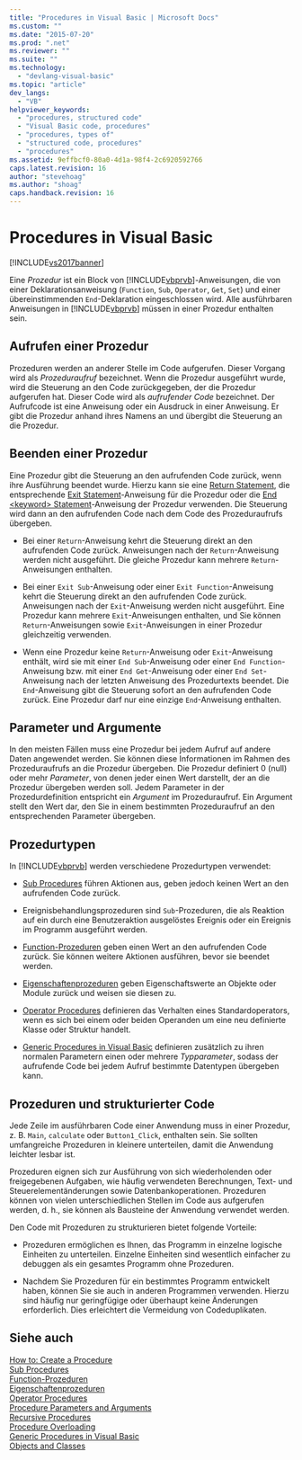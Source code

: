 ```yaml
---
title: "Procedures in Visual Basic | Microsoft Docs"
ms.custom: ""
ms.date: "2015-07-20"
ms.prod: ".net"
ms.reviewer: ""
ms.suite: ""
ms.technology: 
  - "devlang-visual-basic"
ms.topic: "article"
dev_langs: 
  - "VB"
helpviewer_keywords: 
  - "procedures, structured code"
  - "Visual Basic code, procedures"
  - "procedures, types of"
  - "structured code, procedures"
  - "procedures"
ms.assetid: 9effbcf0-80a0-4d1a-98f4-2c6920592766
caps.latest.revision: 16
author: "stevehoag"
ms.author: "shoag"
caps.handback.revision: 16
---
```

# Procedures in Visual Basic
[!INCLUDE[vs2017banner](~/includes/vs2017banner.md)]

Eine *Prozedur* ist ein Block von [!INCLUDE[vbprvb](~/includes/vbprvb-md.md)]\-Anweisungen, die von einer Deklarationsanweisung \(`Function`, `Sub`, `Operator`, `Get`, `Set`\) und einer übereinstimmenden `End`\-Deklaration eingeschlossen wird.  Alle ausführbaren Anweisungen in [!INCLUDE[vbprvb](~/includes/vbprvb-md.md)] müssen in einer Prozedur enthalten sein.  
  
## Aufrufen einer Prozedur  
 Prozeduren werden an anderer Stelle im Code aufgerufen.  Dieser Vorgang wird als *Prozeduraufruf* bezeichnet.  Wenn die Prozedur ausgeführt wurde, wird die Steuerung an den Code zurückgegeben, der die Prozedur aufgerufen hat. Dieser Code wird als *aufrufender Code* bezeichnet.  Der Aufrufcode ist eine Anweisung oder ein Ausdruck in einer Anweisung. Er gibt die Prozedur anhand ihres Namens an und übergibt die Steuerung an die Prozedur.  
  
## Beenden einer Prozedur  
 Eine Prozedur gibt die Steuerung an den aufrufenden Code zurück, wenn ihre Ausführung beendet wurde.  Hierzu kann sie eine [Return Statement](../../../../visual-basic/language-reference/statements/return-statement.md), die entsprechende [Exit Statement](../../../../visual-basic/language-reference/statements/exit-statement.md)\-Anweisung für die Prozedur oder die [End \<keyword\> Statement](../../../../visual-basic/language-reference/statements/end-keyword-statement.md)\-Anweisung der Prozedur verwenden.  Die Steuerung wird dann an den aufrufenden Code nach dem Code des Prozeduraufrufs übergeben.  
  
-   Bei einer `Return`\-Anweisung kehrt die Steuerung direkt an den aufrufenden Code zurück.  Anweisungen nach der `Return`\-Anweisung werden nicht ausgeführt.  Die gleiche Prozedur kann mehrere `Return`\-Anweisungen enthalten.  
  
-   Bei einer `Exit Sub`\-Anweisung oder einer `Exit Function`\-Anweisung kehrt die Steuerung direkt an den aufrufenden Code zurück.  Anweisungen nach der `Exit`\-Anweisung werden nicht ausgeführt.  Eine Prozedur kann mehrere `Exit`\-Anweisungen enthalten, und Sie können `Return`\-Anweisungen sowie `Exit`\-Anweisungen in einer Prozedur gleichzeitig verwenden.  
  
-   Wenn eine Prozedur keine `Return`\-Anweisung oder `Exit`\-Anweisung enthält, wird sie mit einer `End Sub`\-Anweisung oder einer `End Function`\-Anweisung bzw. mit einer `End Get`\-Anweisung oder einer `End Set`\-Anweisung nach der letzten Anweisung des Prozedurtexts beendet.  Die `End`\-Anweisung gibt die Steuerung sofort an den aufrufenden Code zurück.  Eine Prozedur darf nur eine einzige `End`\-Anweisung enthalten.  
  
## Parameter und Argumente  
 In den meisten Fällen muss eine Prozedur bei jedem Aufruf auf andere Daten angewendet werden.  Sie können diese Informationen im Rahmen des Prozeduraufrufs an die Prozedur übergeben.  Die Prozedur definiert 0 \(null\) oder mehr *Parameter*, von denen jeder einen Wert darstellt, der an die Prozedur übergeben werden soll.  Jedem Parameter in der Prozedurdefinition entspricht ein *Argument* im Prozeduraufruf.  Ein Argument stellt den Wert dar, den Sie in einem bestimmten Prozeduraufruf an den entsprechenden Parameter übergeben.  
  
## Prozedurtypen  
 In [!INCLUDE[vbprvb](~/includes/vbprvb-md.md)] werden verschiedene Prozedurtypen verwendet:  
  
-   [Sub Procedures](../../../../visual-basic/programming-guide/language-features/procedures/sub-procedures.md) führen Aktionen aus, geben jedoch keinen Wert an den aufrufenden Code zurück.  
  
-   Ereignisbehandlungsprozeduren sind `Sub`\-Prozeduren, die als Reaktion auf ein durch eine Benutzeraktion ausgelöstes Ereignis oder ein Ereignis im Programm ausgeführt werden.  
  
-   [Function\-Prozeduren](../../../../visual-basic/programming-guide/language-features/procedures/function-procedures.md) geben einen Wert an den aufrufenden Code zurück.  Sie können weitere Aktionen ausführen, bevor sie beendet werden.  
  
-   [Eigenschaftenprozeduren](../../../../visual-basic/programming-guide/language-features/procedures/property-procedures.md) geben Eigenschaftswerte an Objekte oder Module zurück und weisen sie diesen zu.  
  
-   [Operator Procedures](../../../../visual-basic/programming-guide/language-features/procedures/operator-procedures.md) definieren das Verhalten eines Standardoperators, wenn es sich bei einem oder beiden Operanden um eine neu definierte Klasse oder Struktur handelt.  
  
-   [Generic Procedures in Visual Basic](../../../../visual-basic/programming-guide/language-features/data-types/generic-procedures.md) definieren zusätzlich zu ihren normalen Parametern einen oder mehrere *Typparameter*, sodass der aufrufende Code bei jedem Aufruf bestimmte Datentypen übergeben kann.  
  
## Prozeduren und strukturierter Code  
 Jede Zeile im ausführbaren Code einer Anwendung muss in einer Prozedur, z. B. `Main`, `calculate` oder `Button1_Click`, enthalten sein.  Sie sollten umfangreiche Prozeduren in kleinere unterteilen, damit die Anwendung leichter lesbar ist.  
  
 Prozeduren eignen sich zur Ausführung von sich wiederholenden oder freigegebenen Aufgaben, wie häufig verwendeten Berechnungen, Text\- und Steuerelementänderungen sowie Datenbankoperationen.  Prozeduren können von vielen unterschiedlichen Stellen im Code aus aufgerufen werden, d. h., sie können als Bausteine der Anwendung verwendet werden.  
  
 Den Code mit Prozeduren zu strukturieren bietet folgende Vorteile:  
  
-   Prozeduren ermöglichen es Ihnen, das Programm in einzelne logische Einheiten zu unterteilen.  Einzelne Einheiten sind wesentlich einfacher zu debuggen als ein gesamtes Programm ohne Prozeduren.  
  
-   Nachdem Sie Prozeduren für ein bestimmtes Programm entwickelt haben, können Sie sie auch in anderen Programmen verwenden. Hierzu sind häufig nur geringfügige oder überhaupt keine Änderungen erforderlich.  Dies erleichtert die Vermeidung von Codeduplikaten.  
  
## Siehe auch  
 [How to: Create a Procedure](../../../../visual-basic/programming-guide/language-features/procedures/how-to-create-a-procedure.md)   
 [Sub Procedures](../../../../visual-basic/programming-guide/language-features/procedures/sub-procedures.md)   
 [Function\-Prozeduren](../../../../visual-basic/programming-guide/language-features/procedures/function-procedures.md)   
 [Eigenschaftenprozeduren](../../../../visual-basic/programming-guide/language-features/procedures/property-procedures.md)   
 [Operator Procedures](../../../../visual-basic/programming-guide/language-features/procedures/operator-procedures.md)   
 [Procedure Parameters and Arguments](../../../../visual-basic/programming-guide/language-features/procedures/procedure-parameters-and-arguments.md)   
 [Recursive Procedures](../../../../visual-basic/programming-guide/language-features/procedures/recursive-procedures.md)   
 [Procedure Overloading](../../../../visual-basic/programming-guide/language-features/procedures/procedure-overloading.md)   
 [Generic Procedures in Visual Basic](../../../../visual-basic/programming-guide/language-features/data-types/generic-procedures.md)   
 [Objects and Classes](../../../../visual-basic/programming-guide/language-features/objects-and-classes/index.md)